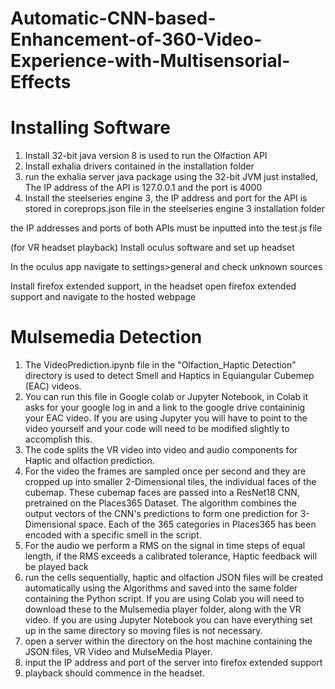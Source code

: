 # Automatic-CNN-based-Enhancement-of-360-Video-Experience-with-Multisensorial-Effects

# Installing Software 

1. Install 32-bit java version 8 is used to run the Olfaction API
2. Install exhalia drivers contained in the installation folder  
3. run the exhalia server java package using the 32-bit JVM just installed, The IP address of the 
API is 127.0.0.1 and the port is 4000
4. Install the steelseries engine 3, the IP address and port 
for the API is stored in coreprops.json file in the steelseries engine 3 installation folder

the IP addresses and ports of both APIs must be inputted into the test.js file

(for VR headset playback)
Install oculus software and set up headset

In the oculus app navigate to settings>general and check unknown sources

Install firefox extended support, in the headset open firefox extended support and navigate to the hosted webpage

# Mulsemedia Detection

1.  The VideoPrediction.ipynb file in the "Olfaction_Haptic Detection" directory is used to detect Smell and Haptics in Equiangular Cubemep (EAC) videos.
2.  You can run this file in Google colab or Jupyter Notebook, in Colab it asks for your google log in and a link to the google drive containinig your EAC video. If you are using Jupyter you will have to point to the video yourself and your code will need to be modified slightly to accomplish this.
3.  The code splits the VR video into video and audio components for Haptic and olfaction prediction.
4.  For the video the frames are sampled once per second and they are cropped up into smaller 2-Dimensional tiles, the individual faces of the cubemap. These cubemap faces are passed into a ResNet18 CNN, pretrained on the Places365 Dataset. The algorithm combines the output vectors of the CNN's predictions to form one prediction for 3-Dimensional space. Each of the 365 categories in Places365 has been encoded with a specific smell in the script. 
5.  For the audio we perform a RMS on the signal in time steps of equal length, if the RMS exceeds a calibrated tolerance, Haptic feedback will be played back
6.  run the cells sequentially, haptic and olfaction JSON files will be created automatically using the Algorithms and saved into the same folder containing the Python script. If you are using Colab you will need to download these to the Mulsemedia player folder, along with the VR video. If you are using Jupyter Notebook you can have everything set up in the same directory so moving files is not necessary.
7.  open a server within the directory on the host machine containing the JSON files, VR Video and MulseMedia Player.
8.  input the IP address and port of the server into firefox extended support
9.  playback should commence in the headset.

